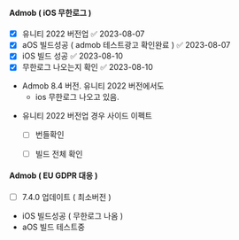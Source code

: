 #### Admob ( iOS 무한로그 )
- [x] 유니티 2022 버전업 ✅ 2023-08-07
- [x] aOS 빌드성공 ( admob 테스트광고 확인완료 ) ✅ 2023-08-07
- [x] iOS 빌드 성공 ✅ 2023-08-10
- [x] 무한로그 나오는지 확인 ✅ 2023-08-10

* Admob 8.4 버전. 유니티 2022 버전에서도 
	- ios 무한로그 나오고 있음.

- 유니티 2022 버전업 경우 사이드 이펙트
	- [ ] 번들확인 
	- [ ] 빌드 전체 확인


#### Admob ( EU GDPR 대응 )

- [ ] 7.4.0 업데이트 ( 최소버전 )
- iOS 빌드성공 ( 무한로그 나옴 )
- aOS 빌드 테스트중
